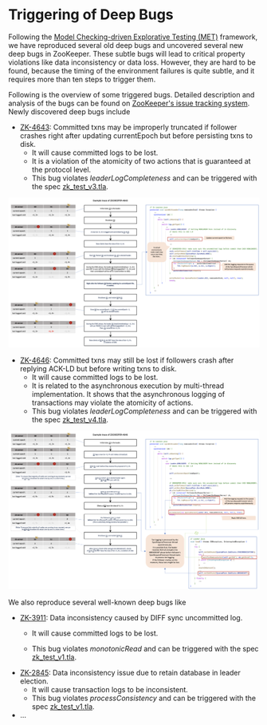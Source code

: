 # Triggering of Deep Bugs

Following the [Model Checking-driven Explorative Testing (MET)](https://github.com/Lingzhi-Ouyang/MET) framework, we have reproduced several old deep bugs and uncovered several new deep bugs in ZooKeeper. These subtle bugs will lead to critical property violations like data inconsistency or data loss. However, they are hard to be found, because the timing of the environment failures is quite subtle, and it requires more than ten steps to trigger them. 

Following is the overview of some triggered bugs. Detailed description and analysis of the bugs can be found on [ZooKeeper's issue tracking system](https://issues.apache.org/jira/projects/ZOOKEEPER/issues). Newly discovered deep bugs include 

- [ZK-4643](https://issues.apache.org/jira/browse/ZOOKEEPER-4643): Committed txns may be improperly truncated if follower crashes right after updating currentEpoch but before persisting txns to disk.
  - It will cause committed logs to be lost.
  - It is a violation of the atomicity of two actions that is guaranteed at the protocol level.
  - This bug violates *leaderLogCompleteness* and can be triggered with the spec [zk_test_v3.tla](zk_test_v3/zk_test_v3.tla).

![trace-zk-4643](pic/Trace-ZK-4643.png)

- [ZK-4646](https://issues.apache.org/jira/browse/ZOOKEEPER-4646): Committed txns may still be lost if followers crash after replying ACK-LD but before writing txns to disk.
  - It will cause committed logs to be lost.
  - It is related to the asynchronous execution by multi-thread implementation. It shows that the asynchronous logging of transactions may violate the atomicity of actions.
  - This bug violates *leaderLogCompleteness* and can be triggered with the spec [zk_test_v4.tla](zk_test_v4/zk_test_v4.tla).

![trace-zk-4646](pic/Trace-ZK-4646.png)



We also reproduce several well-known deep bugs like

* [ZK-3911](https://issues.apache.org/jira/browse/ZOOKEEPER-3911):  Data inconsistency caused by DIFF sync uncommitted log.

  - It will cause committed logs to be lost.

  - This bug violates *monotonicRead* and can be triggered with the spec [zk_test_v1.tla](zk_test_v1/zk_test_v1.tla).

- [ZK-2845](https://issues.apache.org/jira/browse/ZOOKEEPER-2845): Data inconsistency issue due to retain database in leader election.
  - It will cause transaction logs to be inconsistent.
  - This bug violates *processConsistency* and can be triggered with the spec [zk_test_v1.tla](zk_test_v1/zk_test_v1.tla).
- ...
